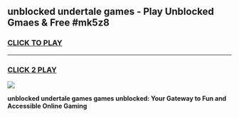 
## unblocked undertale games - Play Unblocked Gmaes & Free #mk5z8
<h3>
<a href="https://news.freeplayer.one?title=unblocked_undertale_games&ref=24F">CLICK TO PLAY</a></h3>
<hr>

<h3>
<a href="https://news.freeplayer.one?title=unblocked_undertale_games&ref=24F">CLICK 2 PLAY</a>
  
</h3>

<a href="https://news.freeplayer.one?title=unblocked_undertale_games&ref=24F/"><img src="https://clearcache.store/games.png"></a>


**unblocked undertale games games unblocked: Your Gateway to Fun and Accessible Online Gaming**
